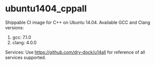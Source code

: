 ubuntu1404_cppall
=================

Shippable CI image for C++ on Ubuntu 14.04. Available GCC and Clang versions:

1. gcc: 7.1.0
2. clang: 4.0.0

Services: Use https://github.com/dry-dock/u14all for reference of all services supported.
